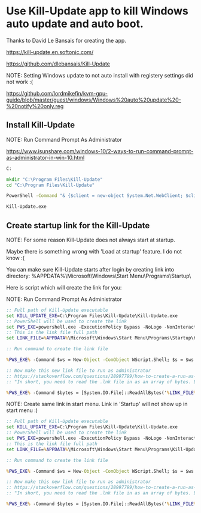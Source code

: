 
# Use Kill-Update app to kill Windows auto update and auto boot.


Thanks to David Le Bansais for creating the app.

  https://kill-update.en.softonic.com/
  
  https://github.com/dlebansais/Kill-Update



NOTE: Setting Windows update to not auto install with registery settings did not work :(

  https://github.com/lordmikefin/kvm-gpu-guide/blob/master/guest/windows/Windows%20auto%20update%20-%20notify%20only.reg


## Install Kill-Update

NOTE: Run Command Prompt As Administrator

  https://www.isunshare.com/windows-10/2-ways-to-run-command-prompt-as-administrator-in-win-10.html

```bat
C:

mkdir "C:\Program Files\Kill-Update"
cd "C:\Program Files\Kill-Update"

PowerShell -Command "& {$client = new-object System.Net.WebClient; $client.DownloadFile('https://github.com/dlebansais/Kill-Update/releases/download/v1.1.2/Kill-Update.exe','.\Kill-Update.exe')}"

Kill-Update.exe
```


## Create startup link for the Kill-Update

NOTE: For some reason Kill-Update does not always start at startup.

Maybe there is something wrong with 'Load at startup' feature. I do not know :(

You can make sure Kill-Update starts after login by creating link into directory:
  %APPDATA%\Microsoft\Windows\Start Menu\Programs\Startup\

Here is script which will create the link for you:

NOTE: Run Command Prompt As Administrator

```bat
:: Full path of Kill-Update executable
set KILL_UPDATE_EXE=C:\Program Files\Kill-Update\Kill-Update.exe
:: PowerShell will be used to create the link
set PWS_EXE=powershell.exe -ExecutionPolicy Bypass -NoLogo -NonInteractive -NoProfile
:: This is the link file full path
set LINK_FILE=%APPDATA%\Microsoft\Windows\Start Menu\Programs\Startup\Kill-Update.lnk

:: Run command to create the link file

%PWS_EXE% -Command $ws = New-Object -ComObject WScript.Shell; $s = $ws.CreateShortcut('%LINK_FILE%'); $s.TargetPath = '%KILL_UPDATE_EXE%'; $s.Save(); 

:: Now make this new link file to run as administrator
:: https://stackoverflow.com/questions/28997799/how-to-create-a-run-as-administrator-shortcut-using-powershell
:: "In short, you need to read the .lnk file in as an array of bytes. Locate byte 21 (0x15) and change bit 6 (0x20) to 1. This is the RunAsAdministrator flag. Then you write you byte array back into the .lnk file."

%PWS_EXE% -Command $bytes = [System.IO.File]::ReadAllBytes('%LINK_FILE%'); $bytes[0x15] = $bytes[0x15] -bor 0x20; [System.IO.File]::WriteAllBytes('%LINK_FILE%', $bytes);
```

NOTE: Create same link in start menu. Link in 'Startup' will not show up in start menu :)

```bat
:: Full path of Kill-Update executable
set KILL_UPDATE_EXE=C:\Program Files\Kill-Update\Kill-Update.exe
:: PowerShell will be used to create the link
set PWS_EXE=powershell.exe -ExecutionPolicy Bypass -NoLogo -NonInteractive -NoProfile
:: This is the link file full path
set LINK_FILE=%APPDATA%\Microsoft\Windows\Start Menu\Programs\Kill-Update.lnk

:: Run command to create the link file

%PWS_EXE% -Command $ws = New-Object -ComObject WScript.Shell; $s = $ws.CreateShortcut('%LINK_FILE%'); $s.TargetPath = '%KILL_UPDATE_EXE%'; $s.Save(); 

:: Now make this new link file to run as administrator
:: https://stackoverflow.com/questions/28997799/how-to-create-a-run-as-administrator-shortcut-using-powershell
:: "In short, you need to read the .lnk file in as an array of bytes. Locate byte 21 (0x15) and change bit 6 (0x20) to 1. This is the RunAsAdministrator flag. Then you write you byte array back into the .lnk file."

%PWS_EXE% -Command $bytes = [System.IO.File]::ReadAllBytes('%LINK_FILE%'); $bytes[0x15] = $bytes[0x15] -bor 0x20; [System.IO.File]::WriteAllBytes('%LINK_FILE%', $bytes);
```
